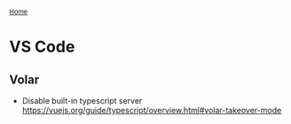 <sub>[Home](../README.md)</sub>

# VS Code <!-- omit-in-toc-->

## Volar

- Disable built-in typescript server https://vuejs.org/guide/typescript/overview.html#volar-takeover-mode
